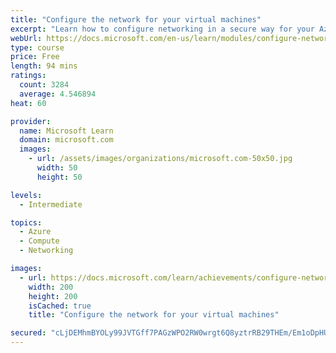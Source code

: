 ```yaml
---
title: "Configure the network for your virtual machines"
excerpt: "Learn how to configure networking in a secure way for your Azure virtual machines."
webUrl: https://docs.microsoft.com/en-us/learn/modules/configure-network-for-azure-virtual-machines/
type: course
price: Free
length: 94 mins
ratings:
  count: 3284
  average: 4.546894
heat: 60

provider:
  name: Microsoft Learn
  domain: microsoft.com
  images:
    - url: /assets/images/organizations/microsoft.com-50x50.jpg
      width: 50
      height: 50

levels:
  - Intermediate

topics:
  - Azure
  - Compute
  - Networking

images:
  - url: https://docs.microsoft.com/learn/achievements/configure-network-for-azure-virtual-machines-social.png
    width: 200
    height: 200
    isCached: true
    title: "Configure the network for your virtual machines"

secured: "cLjDEMhmBYOLy99JVTGff7PAGzWPO2RW0wrgt6Q8yztrRB29THEm/Em1oDpHUPc/fHerrasHetCyXve3V2PYE2U6NDWRZgkerF089Q1JNfxDy2nzK/HEm9N1mXPQ+rpQeVPJyPSINMEDIxKL/bQSmEq+FqvsWkHGBMfJWZmObl3IOdoXuL0Csj6xvXQ5alhzpAkeR+OXbjhIQodrsuOrFa8+GOMF4wMPV0zwbl03Lucrm2h+m20AdrIWhEpDJ6KBSzbhdjVSJQCKCPvfqJW8fbQbKZ9XV+5LoUIpmOpGx+/LnDlUInLgMdqgTlikaHpYt0bRCYGqGcWClN3yBSTd2K6URfkXXkzF8f2gQgLx8qmgjU0P/LsiDQhzWdwuy/ogTR2wl7nO2i2ZjdBgGR4KGQ==;EW81MHk27mMG09SIgyBAOw=="
---
```


